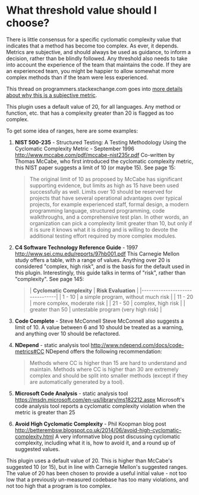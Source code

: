 # What threshold value should I choose?

There is little consensus for a specific cyclomatic complexity value that indicates that a method has become too complex. As ever, it depends. Metrics are subjective, and should always be used as guidance, to inform a decision, rather than be blindly followed. Any threshold also needs to take into account the experience of the team that maintains the code. If they are an experienced team, you might be happier to allow somewhat more complex methods than if the team were less experienced.

This thread on programmers.stackexchange.com goes into [more details about why this is a subjective metric](http://programmers.stackexchange.com/questions/194061/cyclomatic-complexity-ranges).

This plugin uses a default value of 20, for all languages. Any method or function, etc. that has a complexity greater than 20 is flagged as too complex.

To get some idea of ranges, here are some examples:

1. **NIST 500-235** - Structured Testing: A Testing Methodology Using the Cyclomatic Complexity Metric - September 1996
   http://www.mccabe.com/pdf/mccabe-nist235r.pdf
   Co-written by Thomas McCabe, who first introduced the cyclomatic complexity metric, this NIST paper suggests a limit of 10 (or maybe 15). See page 15:

   > The original limit of 10 as proposed by McCabe has significant supporting evidence, but limits as high as 15 have been used successfully as well. Limits over 10 should be reserved for projects that have several operational advantages over typical projects, for example experienced staff, formal design, a modern programming language, structured programming, code walkthroughs, and a comprehensive test plan. In other words, an organization can pick a complexity limit greater than 10, but only if it is sure it knows what it is doing and is willing to devote the additional testing effort required by more complex modules.

2. **C4 Software Technology Reference Guide** - 1997
   http://www.sei.cmu.edu/reports/97hb001.pdf
   This Carnegie Mellon study offers a table, with a range of values. Anything over 20 is considered "complex, high risk", and is the basis for the default used in this plugin. Interestingly, this guide talks in terms of "risk", rather than "complexity". See page 145:

   > | **Cyclomatic Complexity** | **Risk Evaluation** |
   > |--------------------------------|
   > | 1 - 10 | a simple program, without much risk |
   > | 11 - 20 | more complex, moderate risk |
   > | 21 - 50 | complex, high risk |
   > | greater than 50 | untestable program (very high risk) |

3. **Code Complete** - Steve McConnell
   Steve McConnell also suggests a limit of 10. A value between 6 and 10 should be treated as a warning, and anything over 10 should be refactored.

4. **NDepend** - static analysis tool
   http://www.ndepend.com/docs/code-metrics#CC
   NDepend offers the following recommendation:

   > Methods where CC is higher than 15 are hard to understand and maintain. Methods where CC is higher than 30 are extremely complex and should be split into smaller methods (except if they are automatically generated by a tool). 

5. **Microsoft Code Analysis** - static analysis tool
   https://msdn.microsoft.com/en-us/library/ms182212.aspx
   Microsoft's code analysis tool reports a cyclomatic complexity violation when the metric is greater than 25

6. **Avoid High Cyclomatic Complexity** - Phil Koopman blog post
   http://betterembsw.blogspot.co.uk/2014/06/avoid-high-cyclomatic-complexity.html
   A very informative blog post discussing cyclomatic complexity, including what it is, how to avoid it, and a round up of suggested values.

This plugin uses a default value of 20. This is higher than McCabe's suggested 10 (or 15), but in line with Carnegie Mellon's suggested ranges. The value of 20 has been chosen to provide a useful initial value - not too low that a previously un-measured codebase has too many violations, and not too high that a program is too complex.
